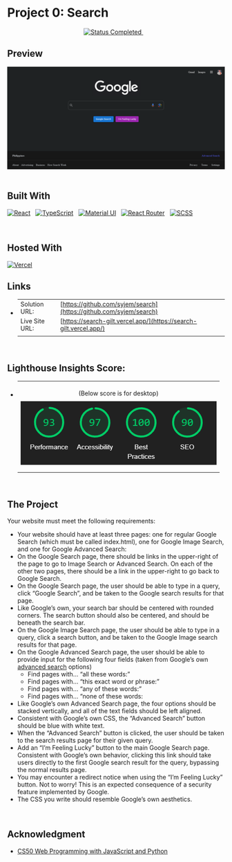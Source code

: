 # Project 0: Search

<!-- Badges -->
<div align="center">
  <!-- Status -->
  <a href="#">
    <img src="https://img.shields.io/badge/Status-Completed-00CE80?style=for-the-badge" alt="Status Completed">
  </a> &nbsp;&nbsp;&nbsp;
</div>

## **Preview**

<div align='center'>
    <img src="./src/assets/preview.png" alt="Project Preview">
</div>

<br>

## **Built With**

[![React](https://img.shields.io/badge/React-20232A?style=for-the-badge&logo=react&logoColor=61DAFB)](https://react.dev/) &nbsp; [![TypeScript](https://img.shields.io/badge/TypeScript-007ACC?style=for-the-badge&logo=typescript&logoColor=white)](https://www.typescriptlang.org/) &nbsp; [![Material UI](https://img.shields.io/badge/Material--UI-0081CB?style=for-the-badge&logo=material-ui&logoColor=white)](https://mui.com/) &nbsp; [![React Router](https://img.shields.io/badge/React_Router-CA4245?style=for-the-badge&logo=react-router&logoColor=white)](https://reactrouter.com/en/main) &nbsp; [![SCSS](https://img.shields.io/badge/Sass-CC6699?style=for-the-badge&logo=sass&logoColor=white)](https://sass-lang.com/)

<br>

## **Hosted With**

[![Vercel](https://img.shields.io/badge/Vercel-000000?style=for-the-badge&logo=vercel&logoColor=white)](https://vercel.com/)

## **Links**

- |                |                                                                      |
  | :------------- | :------------------------------------------------------------------- |
  | Solution URL:  | [https://github.com/syjem/search](https://github.com/syjem/search)   |
  | Live Site URL: | [https://search-gilt.vercel.app/](https://search-gilt.vercel.app/)   | 
  |                |                                                                      |

<br>

## Lighthouse Insights Score:

- |                                                               |
  | :-----------------------------------------------------------: |
  |               <br>(Below score is for desktop)                |
  |                                                               |
  | <img src="./src/assets/lighthouse_test.png" alt='Scoreboard'> |
  |                                                               |
  |                                                               |

<br>

## The Project

Your website must meet the following requirements:

- Your website should have at least three pages: one for regular Google Search (which must be called index.html), one for Google Image Search, and one for Google Advanced Search:
- On the Google Search page, there should be links in the upper-right of the page to go to Image Search or Advanced Search. On each of the other two pages, there should be a link in the upper-right to go back to Google Search.
- On the Google Search page, the user should be able to type in a query, click “Google Search”, and be taken to the Google search results for that page.
- Like Google’s own, your search bar should be centered with rounded corners. The search button should also be centered, and should be beneath the search bar.
- On the Google Image Search page, the user should be able to type in a query, click a search button, and be taken to the Google Image search results for that page.
- On the Google Advanced Search page, the user should be able to provide input for the following four fields (taken from Google’s own [advanced search](https://www.google.com/advanced_search) options)
  - Find pages with… “all these words:”
  - Find pages with… “this exact word or phrase:”
  - Find pages with… “any of these words:”
  - Find pages with… “none of these words:
- Like Google’s own Advanced Search page, the four options should be stacked vertically, and all of the text fields should be left aligned.
- Consistent with Google’s own CSS, the “Advanced Search” button should be blue with white text.
- When the “Advanced Search” button is clicked, the user should be taken to the search results page for their given query.
- Add an “I’m Feeling Lucky” button to the main Google Search page. Consistent with Google’s own behavior, clicking this link should take users directly to the first Google search result for the query, bypassing the normal results page.
- You may encounter a redirect notice when using the “I’m Feeling Lucky” button. Not to worry! This is an expected consequence of a security feature implemented by Google.
- The CSS you write should resemble Google’s own aesthetics.

<br>

## **Acknowledgment**

- [CS50 Web Programming with JavaScript and Python](https://cs50.harvard.edu/web/2020/)

<br>
